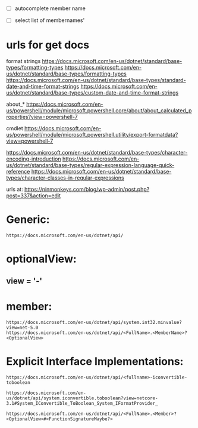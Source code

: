 #

- [ ] autocomplete member name
- [ ] select list of membernames'


# urls for get docs


format strings
	https://docs.microsoft.com/en-us/dotnet/standard/base-types/formatting-types
https://docs.microsoft.com/en-us/dotnet/standard/base-types/formatting-types
https://docs.microsoft.com/en-us/dotnet/standard/base-types/standard-date-and-time-format-strings
https://docs.microsoft.com/en-us/dotnet/standard/base-types/custom-date-and-time-format-strings

about_*
	https://docs.microsoft.com/en-us/powershell/module/microsoft.powershell.core/about/about_calculated_properties?view=powershell-7

cmdlet
	https://docs.microsoft.com/en-us/powershell/module/microsoft.powershell.utility/export-formatdata?view=powershell-7


https://docs.microsoft.com/en-us/dotnet/standard/base-types/character-encoding-introduction
https://docs.microsoft.com/en-us/dotnet/standard/base-types/regular-expression-language-quick-reference
https://docs.microsoft.com/en-us/dotnet/standard/base-types/character-classes-in-regular-expressions

urls at:
https://ninmonkeys.com/blog/wp-admin/post.php?post=337&action=edit

# Generic:
    https://docs.microsoft.com/en-us/dotnet/api/

# optionalView:
## view = '<namespace>-<versionNum>'

# member:
    https://docs.microsoft.com/en-us/dotnet/api/system.int32.minvalue?view=net-5.0
    https://docs.microsoft.com/en-us/dotnet/api/<FullName>.<MemberName>?<OptionalView>

# Explicit Interface Implementations:
    https://docs.microsoft.com/en-us/dotnet/api/<fullname>-iconvertible-toboolean

    https://docs.microsoft.com/en-us/dotnet/api/system.iconvertible.toboolean?view=netcore-3.1#System_IConvertible_ToBoolean_System_IFormatProvider_

    https://docs.microsoft.com/en-us/dotnet/api/<FullName>.<Member>?<OptionalView>#<FunctionSignatureMaybe?>

